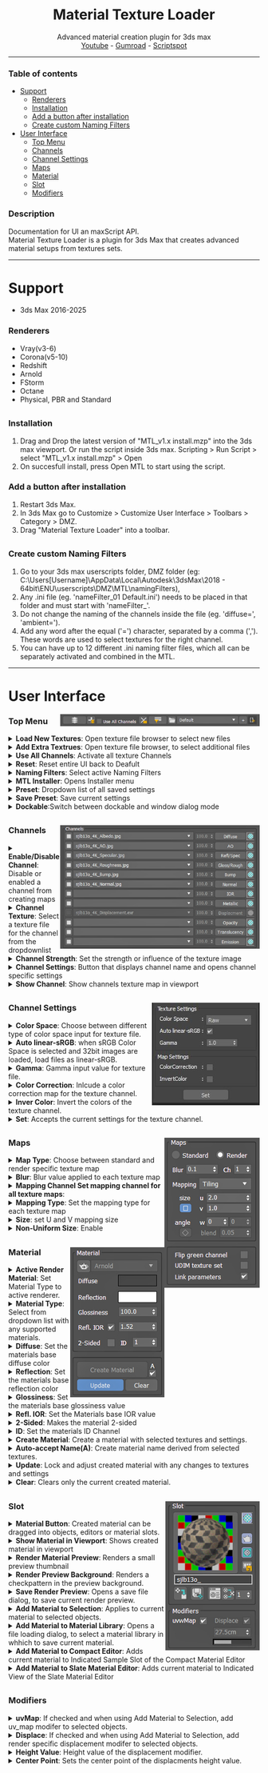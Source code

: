 <h1 align ="center">Material Texture Loader</h1>
<div align="center">Advanced material creation plugin for 3ds max</div>
<div align="center"><a href="https://youtu.be/WaiYY6T3cwg?si=zFbhcXlvGxeUF19K">Youtube</a> - <a href="https://dmz.gumroad.com/l/MaterialTextureLoader">Gumroad</a> - <a href="https://www.scriptspot.com/3ds-max/scripts/material-texture-loader">Scriptspot</a></div>

***
### Table of contents
- [Support](#support)
  - [Renderers](#renderers)
  - [Installation](#installation)
  - [Add a button after installation](#button)
  - [Create custom Naming Filters](#namingFilters)
- [User Interface](#ui)
  - [Top Menu](#ui_topmenu)
  - [Channels](#ui_channels)
  - [Channel Settings](#ui_channelsettings)
  - [Maps](#ui_maps)
  - [Material](#ui_material)
  - [Slot](#ui_slot)
  - [Modifiers](#ui_modifiers)

### Description <a name="description"></a>
Documentation for UI an maxScript API.  
Material Texture Loader is a plugin for 3ds Max that creates advanced material setups from textures sets.
***

# Support <a name="support"></a>
- 3ds Max 2016-2025

### Renderers <a name="renderers"></a>
- Vray(v3-6)
- Corona(v5-10)
- Redshift
- Arnold
- FStorm
- Octane
- Physical, PBR and Standard
<h2> </h2>

### Installation <a name="installation"></a>
1. Drag and Drop the latest version of "MTL_v1.x install.mzp" into the 3ds max viewport.
    Or run the script inside 3ds max. Scripting > Run Script > select "MTL_v1.x install.mzp" > Open
2. On succesfull install, press Open MTL to start using the script.

### Add a button after installation <a name="button"></a>
1. Restart 3ds Max.
2. In 3ds Max go to Customize > Customize User Interface > Toolbars > Category > DMZ.
3. Drag "Material Texture Loader" into a toolbar. 
<h2> </h2>

### Create custom Naming Filters <a name="namingFilters"></a>
1. Go to your 3ds max userscripts folder, DMZ folder (eg: C:\Users\[Username]\AppData\Local\Autodesk\3dsMax\2018 - 64bit\ENU\userscripts\DMZ\MTL\namingFilters),
2. Any .ini file (eg. 'nameFilter_01 Default.ini') needs to be placed in that folder and must start with 'nameFilter_'.
3. Do not change the naming of the channels inside the file (eg. 'diffuse=', 'ambient=').
4. Add any word after the equal ('=') character, separated by a comma (','). These words are used to select textures for the right channel.
5. You can have up to 12 different .ini naming filter files, which all can be separately activated and combined in the MTL.

***
<h1>User Interface</h1><a name="ui"></a>
<img src="images/TopMenu_001.jpg" align="right" width="400"></img>
<h3>Top Menu</h3><a name="ui_topmenu"></a>
<details>
  <summary><b>Load New Textures</b>: Open texture file browser to select new files</summary>

  > You can multi-select any 3ds max supported image files.  
  > Selected files will be place in the Texture Channels dropdown list.  
  > Previously loaded files will be removed. Active Naming Filters will be used to automatically assign textures to Channels.  
  > Active Naming Filters will be used to automatically assign textures to Channels.  
</details>
<details>
  <summary><b>Add Extra Textrues</b>: Open texture file browser, to select additional files</summary>

  > You can multi-select any 3ds max supported image files.  
  > Selected files will be added to the Texture Channels dropdown list.  
  > Active Naming Filters will be used to automatically re-assign textures to Channels.  
  > Load New Textures: Open texture file browser to select new files.  
</details>
<details>
  <summary><b>Use All Channels</b>: Activate all texture Channels</summary>

  > When materials don't use every texture channel, this will make all Texture Channel available.  
  > Maps that are created in this way are accessable after pressing Add Material to Compact / Add Material to Slate.  
  > Maps will be placed adjacent to the material that is created.  
</details>
<details>
  <summary><b>Reset</b>: Reset entire UI back to Deafult</summary>

  > Selects Default as Preset  
  > Clears all image files from Texture Channels  
  > Clears Material Slot  
</details>
<details>
  <summary><b>Naming Filters</b>: Select active Naming Filters</summary>

  > Naming FIlters are used for automatic Texture Channel selection.  
  > You can activate any combination of listed Naming Filters.  
  > Up to 10 nameFilter files in nameFilters directory will be listed.  
</details>
<details>
  <summary><b>MTL Installer</b>: Opens Installer menu</summary>

  > Contains Uninstall option and a list of all plugin installation directories.  
</details>
<details>
  <summary><b>Preset</b>: Dropdown list of all saved settings</summary>

  > Switching Presets will change all settings directy.  
  > When Update is active, you can still switch Presets. Material type will be locked to current Material.  
</details>
<details>
  <summary><b>Save Preset</b>: Save current settings</summary>

  > Opens a Preset Name menu, where you can save the Current Settings under the given name.  
  > If Preset name already exists, menu will ask if you want to overwrite existing Preset.  
</details>
<details>
  <summary><b>Dockable</b>:Switch between dockable and window dialog mode</summary>

</details>
<h2> </h2>
<img src="images/Channels_001.jpg" align="right" width="400"></img>
<h3>Channels</h3><a name="ui_channels"></a>
<details>
  <summary><b>Enable/Disable Channel</b>: Disable or enabled a channel from creating maps</summary>

  > Disabeling channels will disable all other Channel controls.  
  > When disabled no maps are created, even when a texture file is selected in the dropdown list.  
  > Channel will be disabled automatically when a material type does not support the channel.  
  > You can force every channel to be active by checking Use All Channels (see: Top Menu - Files).  
</details>
<details>
  <summary><b>Channel Texture</b>: Select a texture file for the channel from the dropdownlist</summary>

  > For selected tecxture files a texture map will be created and connected to the material.  
  > Texture files will be available when loaded in with Load New Textures or Add Extra Textrues.  
  > Select empty item to deselect any texture file. No map will be created for this channel.  
</details>
<details>
  <summary><b>Channel Strength</b>: Set the strength or influence of the texture image</summary>

  > Control will be disabled when material type does not have support for Texture Strength.  
</details>
<details>
  <summary><b>Channel Settings</b>: Button that displays channel name and opens channel specific settings</summary>

  > (see: Channels - Settings.)  
</details>
<details>
  <summary><b>Show Channel</b>: Show channels texture map in viewport</summary>

  > Only 1 channel can be displayed in viewport.  
  > Only works when a material is created.  
</details>
<h2> </h2>
<img src="images/Channels_Settings_001.jpg" align="right"></img>
<h3>Channel Settings</h3><a name="ui_channelsettings"></a>
<details>
  <summary><b>Color Space</b>: Choose between different type of color space input for texture file.</summary>

</details>
<details>
  <summary><b>Auto linear-sRGB</b>: when sRGB Color Space is selected and 32bit images are loaded, load files as linear-sRGB.</summary>

</details>
<details>
  <summary><b>Gamma</b>: Gamma input value for texture file.</summary>

</details>
<details>
  <summary><b>Color Correction</b>: Inlcude a color correction map for the texture channel.</summary>

</details>
<details>
  <summary><b>Inver Color</b>: Invert the colors of the texture channel.</summary>

  > Will add an extra map to invert colors, or use existing map settings if possible.  
</details>
<details>
  <summary><b>Set</b>: Accepts the current settings for the texture channel.</summary>

  > Click the 'X' icon if you wish to cancel setting changes.  
</details>
<h2> </h2>
<img src="images/Maps_001.jpg" align="right"></img>
<h3>Maps</h3><a name="ui_maps"></a>
<details>
  <summary><b>Map Type</b>: Choose between standard and render specific texture map</summary>

  > Render specific texture maps will be selected based of the material type selected.  
  > Not all renderers support standard Bitmaps.  
</details>
<details>
  <summary><b>Blur</b>: Blur value applied to each texture map</summary>

  > Blur is applied to all channels equally. There is no option for channel specifc blur values.  
</details>
<details>
  <summary><b>Mapping Channel Set mapping channel for all texture maps</b>:</summary>

  > Tile mapping:  
  > Real-world mapping: Tri-planar mapping: Spherical mapping:  
</details>
<details>
  <summary><b>Mapping Type</b>: Set the mapping type for each texture map</summary>

</details>
<details>
  <summary><b>Size</b>: set U and V mapping size</summary>

</details>
<details>
  <summary><b>Non-Uniform Size</b>: Enable</summary>

</details>
<h2> </h2>
<img src="images/Material_001.jpg" align="right"></img>
<h3>Material</h3><a name="ui_material"></a>
<details>
  <summary><b>Active Render Material</b>: Set Material Type to active renderer.</summary>

  > When active automatically switches Material Type when renderer is changed.  
  > Will de-activate when activating Update and existing material is not compatible will active Renderer.  
</details>
<details>
  <summary><b>Material Type</b>: Select from dropdown list with any supported materials.</summary>

  > De-activates Active Render Material when you select other material type that is compatible with the active renderer.  
</details>
<details>
  <summary><b>Diffuse</b>: Set the materials base diffuse color</summary>

</details>
<details>
  <summary><b>Reflection</b>: Set the materials base reflection color</summary>

</details>
<details>
  <summary><b>Glossiness</b>: Set the materials base glossiness value</summary>

</details>
<details>
  <summary><b>Refl. IOR</b>: Set the Materials base IOR value</summary>

  > Uncheck checkbox will set IOR value to the materials max IOR value.  
</details>
<details>
  <summary><b>2-Sided</b>: Makes the material 2-sided</summary>

  > Depending on the Material Type an extra 2-sided material is created.  
  > With Update active you can switch between 2-sided and not 2-sided. Materials in material editors will be correctly updated.  
  > When Updating a material to being not 2-sided. The old 2-sided material is still applied to existing objects.  
</details>
<details>
  <summary><b>ID</b>: Set the materials ID Channel</summary>

</details>
<details>
  <summary><b>Create Material</b>: Create a material with selected textures and settings.</summary>

  > If Auto-accept Name (A) is un-checked, a Material Name window will open.  
</details>
<details>
  <summary><b>Auto-accept Name(A)</b>: Create material name derived from selected textures.</summary>

  > If Auto-accept Name is un-checked, a Material Name window will open when creating a material.  
  > Derived name is the common part of all selected texture files.  
</details>
<details>
  <summary><b>Update</b>: Lock and adjust created material with any changes to textures and settings</summary>

  > With Update active you cannot change Material Type.  
  > Loading New or Adding Extra Textures automatically re-assigns textures. With Update active, a message box will pop-up to confirm.  
</details>
<details>
  <summary><b>Clear</b>: Clears only the current created material.</summary>

  > Unlike Reset, textures and settings are kept as is.  
</details>
<h2> </h2>
<img src="images/Slot_001.jpg" align="right"></img>
<h3>Slot</h3><a name="ui_slot"></a>
<details>
  <summary><b>Material Button</b>: Created material can be dragged into objects, editors or material slots.</summary>

  > Shows a renderer preview of the material if Render Material Preview is on.  
</details>
<details>
  <summary><b>Show Material in Viewport</b>: Shows created material in viewport</summary>

  > When active no texture channel can be displayed in viewport.  
  > Only works when a material is created.  
</details>
<details>
  <summary><b>Render Material Preview</b>: Renders a small preview thumbnail</summary>

  > Preview image is taken from the Material Editor.  
</details>
<details>
  <summary><b>Render Preview Background</b>: Renders a checkpattern in the preview background.</summary>

  > Not all renderers support this feature.  
</details>
<details>
  <summary><b>Save Render Preview</b>: Opens a save file dialog, to save current render preview.</summary>

</details>
<details>
  <summary><b>Add Material to Selection</b>: Applies to current material to selected objects.</summary>

  > If Modifiers are checked, these will also be added to the selecte objects.  
</details>
<details>
  <summary><b>Add Material to Material Library</b>: Opens a file loading dialog, to select a material library in whhich to save current material.</summary>

</details>
<details>
  <summary><b>Add Material to Compact Editor</b>: Adds current material to Indicated Sample Slot of the Compact Material Editor </summary>

</details>
<details>
  <summary><b>Add Material to Slate Material Editor</b>: Adds current material to Indicated View of the Slate Material Editor </summary>

</details>
<h2> </h2>
<h3>Modifiers</h3><a name="ui_modifiers"></a>
<details>
  <summary><b>uvMap</b>: If checked and when using Add Material to Selection, add uv_map modifer to selected objects.</summary>

  > uv_map will be using real-world tiling, if this option is selected in Maps settings.  
</details>
<details>
  <summary><b>Displace</b>: If checked and when using Add Material to Selection, add render specific displacement modifer to selected objects.</summary>

</details>
<details>
  <summary><b>Height Value</b>: Height value of the displacement modifier.</summary>

</details>
<details>
  <summary><b>Center Point</b>: Sets the center point of the displacments height value.</summary>

</details>

